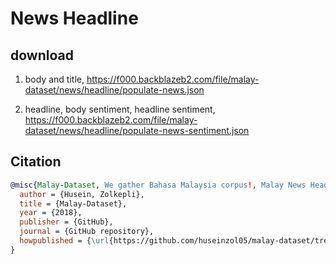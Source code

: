 # News Headline

## download

1. body and title, https://f000.backblazeb2.com/file/malay-dataset/news/headline/populate-news.json

2. headline, body sentiment, headline sentiment, https://f000.backblazeb2.com/file/malay-dataset/news/headline/populate-news-sentiment.json

## Citation

```bibtex
@misc{Malay-Dataset, We gather Bahasa Malaysia corpus!, Malay News Headline,
  author = {Husein, Zolkepli},
  title = {Malay-Dataset},
  year = {2018},
  publisher = {GitHub},
  journal = {GitHub repository},
  howpublished = {\url{https://github.com/huseinzol05/malay-dataset/tree/master/news/headline}}
}
```